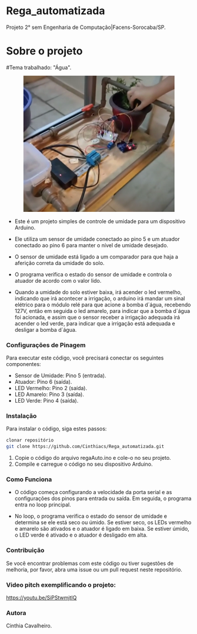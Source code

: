 # Rega_automatizada
Projeto 2° sem Engenharia de Computação|Facens-Sorocaba/SP.

# Sobre o projeto

#Tema trabalhado: "Água".

<div align="center">
  <img width= "411" alt="IMG_20230202_113442" src="https://github.com/Cinthiacs/Rega_automatizada/blob/main/regaAuto.png">
</div>

* Este é um projeto simples de controle de umidade para um dispositivo Arduino. 
* Ele utiliza um sensor de umidade conectado ao pino 5 e um atuador conectado ao pino 6 para manter o nível de umidade desejado. 
* O sensor de umidade está ligado a um comparador para que haja a aferição correta da umidade do solo.

* O programa verifica o estado do sensor de umidade e controla o atuador de acordo com o valor lido.

* Quando a umidade do solo estiver baixa, irá acender o led vermelho, indicando que irá acontecer a irrigação, o arduino irá mandar um sinal elétrico para o módulo relé para que acione a bomba d´água, recebendo 127V, então em seguida o led amarelo, para indicar que a bomba d´água foi acionada, e assim que o sensor receber a irrigação adequada irá acender o led verde, para indicar que a irrigação está adequada e desligar a bomba d´água. 



### Configurações de Pinagem

Para executar este código, você precisará conectar os seguintes componentes:

* Sensor de Umidade: Pino 5 (entrada).
* Atuador: Pino 6 (saída).
* LED Vermelho: Pino 2 (saída).
* LED Amarelo: Pino 3 (saída).
* LED Verde: Pino 4 (saída).

### Instalação
Para instalar o código, siga estes passos:

```bash
clonar repositório
git clone https://github.com/Cinthiacs/Rega_automatizada.git
```
1. Copie o código do arquivo regaAuto.ino e cole-o no seu projeto.
3. Compile e carregue o código no seu dispositivo Arduino.

### Como Funciona
 * O código começa configurando a velocidade da porta serial e as configurações dos pinos para entrada ou saída. Em seguida, o programa entra no loop principal.

* No loop, o programa verifica o estado do sensor de umidade e determina se ele está seco ou úmido. Se estiver seco, os LEDs vermelho e amarelo são ativados e o atuador é ligado em baixa. Se estiver úmido, o LED verde é ativado e o atuador é desligado em alta.

### Contribuição
Se você encontrar problemas com este código ou tiver sugestões de melhoria, por favor, abra uma issue ou um pull request neste repositório.


### Video pitch exemplificando o projeto:
https://youtu.be/SiPStwmjtIQ

### Autora

Cinthia Cavalheiro.
